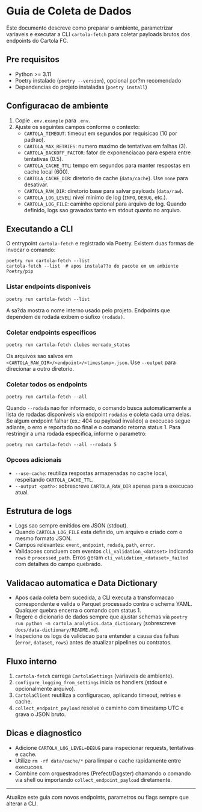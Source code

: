 # Guia de Coleta de Dados

Este documento descreve como preparar o ambiente, parametrizar variaveis e executar a CLI `cartola-fetch` para coletar payloads brutos dos endpoints do Cartola FC.

## Pre requisitos
- Python >= 3.11
- Poetry instalado (`poetry --version`), opcional por?m recomendado
- Dependencias do projeto instaladas (`poetry install`)

## Configuracao de ambiente
1. Copie `.env.example` para `.env`.
2. Ajuste os seguintes campos conforme o contexto:
   - `CARTOLA_TIMEOUT`: timeout em segundos por requisicao (10 por padrao).
   - `CARTOLA_MAX_RETRIES`: numero maximo de tentativas em falhas (3).
   - `CARTOLA_BACKOFF_FACTOR`: fator de exponenciacao para espera entre tentativas (0.5).
   - `CARTOLA_CACHE_TTL`: tempo em segundos para manter respostas em cache local (600).
   - `CARTOLA_CACHE_DIR`: diretorio de cache (`data/cache`). Use `none` para desativar.
   - `CARTOLA_RAW_DIR`: diretorio base para salvar payloads (`data/raw`).
   - `CARTOLA_LOG_LEVEL`: nivel minimo de log (`INFO`, `DEBUG`, etc.).
   - `CARTOLA_LOG_FILE`: caminho opcional para arquivo de log. Quando definido, logs sao gravados tanto em stdout quanto no arquivo.

## Executando a CLI
O entrypoint `cartola-fetch` e registrado via Poetry. Existem duas formas de invocar o comando:

```
poetry run cartola-fetch --list
cartola-fetch --list  # apos instala??o do pacote em um ambiente Poetry/pip
```

### Listar endpoints disponiveis
```
poetry run cartola-fetch --list
```
A sa?da mostra o nome interno usado pelo projeto. Endpoints que dependem de rodada exibem o sufixo `(rodada)`.

### Coletar endpoints especificos
```
poetry run cartola-fetch clubes mercado_status
```
Os arquivos sao salvos em `<CARTOLA_RAW_DIR>/<endpoint>/<timestamp>.json`. Use `--output` para direcionar a outro diretorio.

### Coletar todos os endpoints
```
poetry run cartola-fetch --all
```
Quando `--rodada` nao for informado, o comando busca automaticamente a lista de rodadas disponiveis via endpoint `rodadas` e coleta cada uma delas.
Se algum endpoint falhar (ex.: 404 ou payload invalido) a execucao segue adiante, o erro e reportado no final e o comando retorna status 1.
Para restringir a uma rodada especifica, informe o parametro:
```
poetry run cartola-fetch --all --rodada 5
```

### Opcoes adicionais
- `--use-cache`: reutiliza respostas armazenadas no cache local, respeitando `CARTOLA_CACHE_TTL`.
- `--output <path>`: sobrescreve `CARTOLA_RAW_DIR` apenas para a execucao atual.

## Estrutura de logs
- Logs sao sempre emitidos em JSON (stdout).
- Quando `CARTOLA_LOG_FILE` esta definido, um arquivo e criado com o mesmo formato JSON.
- Campos relevantes: `event`, `endpoint`, `rodada`, `path`, `error`.
- Validacoes concluem com eventos `cli_validation_<dataset>` indicando `rows` e `processed_path`. Erros geram `cli_validation_<dataset>_failed` com detalhes do campo quebrado.

## Validacao automatica e Data Dictionary
- Apos cada coleta bem sucedida, a CLI executa a transformacao correspondente e valida o Parquet processado contra o schema YAML. Qualquer quebra encerra o comando com status 1.
- Regere o dicionario de dados sempre que ajustar schemas via `poetry run python -m cartola_analytics.data_dictionary` (sobrescreve `docs/data-dictionary/README.md`).
- Inspecione os logs de validacao para entender a causa das falhas (`error`, `dataset`, `rows`) antes de atualizar pipelines ou contratos.

## Fluxo interno
1. `cartola-fetch` carrega `CartolaSettings` (variaveis de ambiente).
2. `configure_logging_from_settings` inicia os handlers (stdout e opcionalmente arquivo).
3. `CartolaClient` reutiliza a configuracao, aplicando timeout, retries e cache.
4. `collect_endpoint_payload` resolve o caminho com timestamp UTC e grava o JSON bruto.

## Dicas e diagnostico
- Adicione `CARTOLA_LOG_LEVEL=DEBUG` para inspecionar requests, tentativas e cache.
- Utilize `rm -rf data/cache/*` para limpar o cache rapidamente entre execucoes.
- Combine com orquestradores (Prefect/Dagster) chamando o comando via shell ou importando `collect_endpoint_payload` diretamente.

---
Atualize este guia com novos endpoints, parametros ou flags sempre que alterar a CLI.
